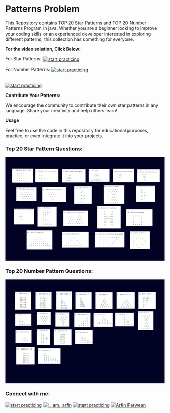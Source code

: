 
# Patterns Problem

This Repository contains TOP 20 Star Patterns and TOP 20 Number Patterns Program in java. 
Whether you are a beginner looking to improve your coding skills or an experienced developer interested in exploring different patterns, this collection has something for everyone.


**For the video solution, Click Below:**

For Star Patterns: <a href="https://www.youtube.com/watch?v=psQmOFb23Ok&t=388s"> <img align="center" src="https://encrypted-tbn0.gstatic.com/images?q=tbn:ANd9GcSVy1JgO_4BW63QrZHaPfYQw3jbStrSKe5YSA&usqp=CAU" alt="start practicing"  height="35" width="75" /> </a> <br>

For Number Patterns: <a href="https://www.youtube.com/watch?v=psQmOFb23Ok&t=388s"> <img align="center" src="https://encrypted-tbn0.gstatic.com/images?q=tbn:ANd9GcSVy1JgO_4BW63QrZHaPfYQw3jbStrSKe5YSA&usqp=CAU" alt="start practicing"  height="35" width="75" /> </a> <br><br>

<a href="https://www.youtube.com/c/start practicing" target="blank"><img align="center" src="https://img.shields.io/badge/Subscribe-YouTube-red?style=for-the-badge&logo=youtube" alt="start practicing" height="100" width="300"/></a><br>



**Contribute Your Patterns:**

 We encourage the community to contribute their own star patterns in any language. Share your creativity and help others learn!

**Usage**

Feel free to use the code in this repository for educational purposes, practice, or even integrate it into your projects. 

<h3 align="left">Top 20 Star Pattern Questions:</h3>
<a href="" target="blank"><img align="center" src="https://github.com/arfin-parween/Patterns_Problems/blob/master/Patterns%20Programs/Star%20pattern%20question%20-2.jpg?raw=true" alt="Star Pattern"  /></a>


<h3 align="left">Top 20 Number Pattern Questions:</h3>
<a href="" target="blank"><img align="center" src="https://github.com/arfin-parween/Patterns_Problems/blob/master/Patterns%20Programs/Number%20Pattern%20question%20-2.jpg?raw=true" alt="Number Pattern"  /></a>



<h3 align="left">Connect with me:</h3>
<p align="left">
<a href="https://twitter.com/@StartPracticing" target="blank"><img align="center" src="https://raw.githubusercontent.com/rahuldkjain/github-profile-readme-generator/master/src/images/icons/Social/twitter.svg" alt="start practicing" height="30" width="40" /></a>
<a href="https://instagram.com/i._am._arfin" target="blank"><img align="center" src="https://raw.githubusercontent.com/rahuldkjain/github-profile-readme-generator/master/src/images/icons/Social/instagram.svg" alt="i._am._arfin" height="30" width="40" /></a>
<a href="https://www.youtube.com/c/start practicing" target="blank"><img align="center" src="https://raw.githubusercontent.com/rahuldkjain/github-profile-readme-generator/master/src/images/icons/Social/youtube.svg" alt="start practicing" height="30" width="40" /></a>
<a href="https://www.linkedin.com/in/arfin-parween/" target="blank"><img align="center" src="https://i.stack.imgur.com/gVE0j.png" alt="Arfin Parween" height="30" width="40" /></a>

